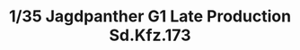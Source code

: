 ---
layout: product
title: "1/35 Jagdpanther G1 Late Production Sd.Kfz.173"
price: "7000" 
desc: "Maketa"
img_path: "/assets/img/TAKO2106.webp"
brand: "N/A"
available: false
special_offer: false
new: false
soon: false
cat: "010000"
subcat: "010200"
subsubcat: "0N/A"
sifra: "TAKO2106"
popular: false
spec: false
---